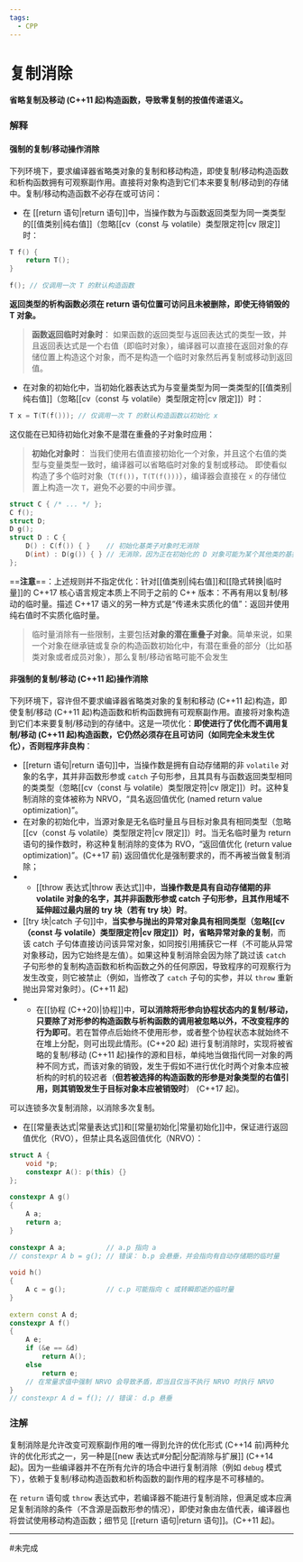 ```yaml
---
tags:
  - CPP
---
```


# 复制消除

**省略复制及移动 (C++11 起)构造函数，导致零复制的按值传递语义。**

### 解释

#### 强制的复制/移动操作消除

下列环境下，要求编译器省略类对象的复制和移动构造，即使复制/移动构造函数和析构函数拥有可观察副作用。直接将对象构造到它们本来要复制/移动到的存储中。复制/移动构造函数不必存在或可访问：

- 在 [[return 语句|return 语句]]中，当操作数为与函数返回类型为同一类类型的[[值类别|纯右值]]（忽略[[cv（const 与 volatile）类型限定符|cv 限定]]时：

```c++
T f() {
    return T();
}
 
f(); // 仅调用一次 T 的默认构造函数
```

**返回类型的析构函数必须在 return 语句位置可访问且未被删除，即使无待销毁的 T 对象。**

> **函数返回临时对象时**： 如果函数的返回类型与返回表达式的类型一致，并且返回表达式是一个右值（即临时对象），编译器可以直接在返回对象的存储位置上构造这个对象，而不是构造一个临时对象然后再复制或移动到返回值。

- 在对象的初始化中，当初始化器表达式为与变量类型为同一类类型的[[值类别|纯右值]]（忽略[[cv（const 与 volatile）类型限定符|cv 限定]]）时：

```c++
T x = T(T(f())); // 仅调用一次 T 的默认构造函数以初始化 x
```

这仅能在已知待初始化对象不是潜在重叠的子对象时应用：

> **初始化对象时**： 当我们使用右值直接初始化一个对象，并且这个右值的类型与变量类型一致时，编译器可以省略临时对象的复制或移动。
> 即使看似构造了多个临时对象（`T(f())`，`T(T(f()))`），编译器会直接在 `x` 的存储位置上构造一次 `T`，避免不必要的中间步骤。

```c++
struct C { /* ... */ };
C f();
struct D;
D g();
struct D : C {
    D() : C(f()) { }    // 初始化基类子对象时无消除
    D(int) : D(g()) { } // 无消除，因为正在初始化的 D 对象可能为某个其他类的基类子对象
};
```

==**注意**==：上述规则并不指定优化：针对[[值类别|纯右值]]和[[隐式转换|临时量]]的 C++17 核心语言规定本质上不同于之前的 C++ 版本：不再有用以复制/移动的临时量。描述 C++17 语义的另一种方式是“传递未实质化的值”：返回并使用纯右值时不实质化临时量。

>临时量消除有一些限制，主要包括**对象的潜在重叠子对象**。简单来说，如果一个对象在继承链或复杂的构造函数初始化中，有潜在重叠的部分（比如基类对象或者成员对象），那么复制/移动省略可能不会发生

#### 非强制的复制/移动 (C++11 起)操作消除

下列环境下，容许但不要求编译器省略类对象的复制和移动 (C++11 起)构造，即使复制/移动 (C++11 起)构造函数和析构函数拥有可观察副作用。直接将对象构造到它们本来要复制/移动到的存储中。这是一项优化：**即使进行了优化而不调用复制/移动 (C++11 起)构造函数，它仍然必须存在且可访问（如同完全未发生优化），否则程序非良构**：

- [[return 语句|return 语句]]中，当操作数是拥有自动存储期的非 `volatile` 对象的名字，其并非函数形参或 `catch` 子句形参，且其具有与函数返回类型相同的类类型（忽略[[cv（const 与 volatile）类型限定符|cv 限定]]）时。这种复制消除的变体被称为 NRVO，“具名返回值优化 (named return value optimization)”。
- 在对象的初始化中，当源对象是无名临时量且与目标对象具有相同类型（忽略[[cv（const 与 volatile）类型限定符|cv 限定]]）时。当无名临时量为 return 语句的操作数时，称这种复制消除的变体为 RVO，“返回值优化 (return value optimization)”。(C++17 前)
	返回值优化是强制要求的，而不再被当做复制消除；
- - [[throw 表达式|throw 表达式]]中，**当操作数是具有自动存储期的非 volatile 对象的名字，其并非函数形参或 catch 子句形参，且其作用域不延伸超过最内层的 try 块（若有 try 块）时**。
- [[try 块|catch 子句]]中，**当实参与抛出的异常对象具有相同类型（忽略[[cv（const 与 volatile）类型限定符|cv 限定]]）时，省略异常对象的复制**，而该 catch 子句体直接访问该异常对象，如同按引用捕获它一样（不可能从异常对象移动，因为它始终是左值）。如果这种复制消除会因为除了跳过该 `catch` 子句形参的复制构造函数和析构函数之外的任何原因，导致程序的可观察行为发生改变，则它被禁止（例如，当修改了 `catch` 子句的实参，并以 `throw` 重新抛出异常对象时）。(C++11 起)
- - 在[[协程 (C++20)|协程]]中，**可以消除将形参向协程状态内的复制/移动，只要除了对形参的构造函数与析构函数的调用被忽略以外，不改变程序的行为即可**。若在暂停点后始终不使用形参，或者整个协程状态本就始终不在堆上分配，则可出现此情形。(C++20 起)
进行复制消除时，实现将被省略的复制/移动 (C++11 起)操作的源和目标，单纯地当做指代同一对象的两种不同方式，而该对象的销毁，发生于假如不进行优化时两个对象本应被析构的时机的较迟者（**但若被选择的构造函数的形参是对象类型的右值引用，则其销毁发生于目标对象本应被销毁时**） (C++17 起)。

可以连锁多次复制消除，以消除多次复制。

- 在[[常量表达式|常量表达式]]和[[常量初始化|常量初始化]]中，保证进行返回值优化（RVO），但禁止具名返回值优化（NRVO）：

```c++
struct A {
    void *p;
    constexpr A(): p(this) {}
};
 
constexpr A g()
{
    A a;
    return a;
}
 
constexpr A a;          // a.p 指向 a
// constexpr A b = g(); // 错误： b.p 会悬垂，并会指向有自动存储期的临时量
 
void h()
{
    A c = g();          // c.p 可能指向 c 或转瞬即逝的临时量
}
 
extern const A d; 
constexpr A f()
{
    A e;
    if (&e == &d)
        return A();
    else
        return e;
    // 在常量求值中强制 NRVO 会导致矛盾，即当且仅当不执行 NRVO 时执行 NRVO
} 
// constexpr A d = f(); // 错误： d.p 悬垂
```

### 注解

复制消除是允许改变可观察副作用的唯一得到允许的优化形式 (C++14 前)两种允许的优化形式之一，另一种是[[new 表达式#分配|分配消除与扩展]] (C++14 起)。因为一些编译器并不在所有允许的场合中进行复制消除（例如 `debug` 模式下），依赖于复制/移动构造函数和析构函数的副作用的程序是不可移植的。

在 `return` 语句或 `throw` 表达式中，若编译器不能进行复制消除，但满足或本应满足复制消除的条件（不含源是函数形参的情况），即使对象由左值代表，编译器也将尝试使用移动构造函数；细节见 [[return 语句|return 语句]]。(C++11 起)。

---
#未完成 